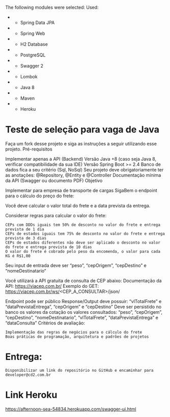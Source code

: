  The following modules were selected:
Used:

 * - Spring Data JPA
 * - Spring Web
 * - H2 Database
 * - PostgreSQL
 * - Swagger 2
 * - Lombok
 * - Java 8
 * - Maven
 * - Heroku


# Teste de seleção para vaga de Java
Faça um fork desse projeto e siga as instruções a seguir utilizando esse projeto.
Pré-requisitos

Implementar apenas a API (Backend) Versão Java +8 (caso seja Java 8, verificar compatibilidade da sua IDE) Versão Spring Boot >= 2.4 Banco de dados fica a seu critério (Sql, NoSql) Seu projeto deve obrigatoriamente ter as anotações: @Repository, @Entity e @Controller Documentação mínima da API (Swagger ou documento PDF)
Objetivo

Implementar para empresa de transporte de cargas SigaBem o endpoint para o cálculo do preço do frete:

Você deve calcular o valor total do frete e a data prevista da entrega.

Considerar regras para calcular o valor do frete:

    CEPs com DDDs iguais tem 50% de desconto no valor do frete e entrega prevista de 1 dia
    CEPs de estados iguais tem 75% de desconto no valor do frete e entrega prevista de 3 dias
    CEPs de estados diferentes não deve ser aplicado o desconto no valor do frete e entrega prevista de 10 dias
    O valor do frete é cobrado pelo peso da encomenda, o valor para cada KG é R$1,00

Seu input de entrada deve ser “peso”, “cepOrigem”, “cepDestino” e “nomeDestinatario“

Você utilizará a API gratuita de consulta de CEP abaixo: Documentação da API: https://viacep.com.br/ Exemplo do GET: https://viacep.com.br/ws/<CEP_A_CONSULTAR>/json/

Endpoint pode ser público Response/Output deve possuir: “vlTotalFrete” e “dataPrevistaEntrega”, “cepOrigem” e “cepDestino” Deve ser persistido no banco os valores da cotação os valores consultados: “peso”, “cepOrigem”, “cepDestino”, “nomeDestinatario”, “vlTotalFrete”, “dataPrevistaEntrega” e “dataConsulta”
Critérios de avaliação:

    Implementação das regras de negócios para o cálculo do frete
    Boas práticas de programação, arquitetura e padrões de projetos

# Entrega:

    Disponibilizar um link do repositório no GitHub e encaminhar para developer@cd2.com.br
    
# Link Heroku
    
  https://afternoon-sea-54834.herokuapp.com/swagger-ui.html


